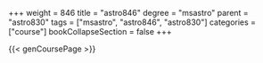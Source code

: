 +++
weight = 846
title = "astro846"
degree = "msastro"
parent = "astro830"
tags = ["msastro", "astro846", "astro830"]
categories = ["course"]
bookCollapseSection = false
+++

{{< genCoursePage >}}
